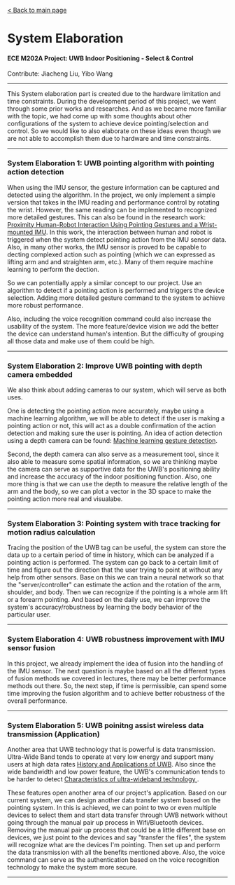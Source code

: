 [< Back to main page](../README.md)

# System Elaboration
#### ECE M202A Project: UWB Indoor Positioning - Select & Control
Contribute: Jiacheng Liu, Yibo Wang

--------------------------------------------------------------------------------------------

 This System elaboration part is created due to the hardware limitation and time constraints. During the development period of this project, we went through some prior works and researches. And as we became more familiar with the topic, we had come up with some thoughts about other configurations of the system to achieve device pointing/selection and control. So we would like to also elaborate on these ideas even though we are not able to accomplish them due to hardware and time constraints.  

--------------------------------------------------------------------------------------------
### System Elaboration 1: UWB pointing algorithm with pointing action detection
When using the IMU sensor, the gesture information can be captured and detected using the algorithm. In the project, we only implement a simple version that takes in the IMU reading and performance control by rotating the wrist. However, the same reading can be implemented to recognized more detailed gestures. This can also be found in the research work: <a target="_blank" rel="noopener noreferrer" href="https://ieeexplore.ieee.org/abstract/document/8794399?casa_token=mkVaeL30YWMAAAAA:s9q46eLkfBQ_P8N6tYBvj55Rd_mhBdiHOPmi6DS4oKErZPmEMDnnfxCzdTz5HrS7ltcLuyWrfQ" >Proximity Human-Robot Interaction Using Pointing Gestures and a Wrist-mounted IMU</a>. In this work, the interaction between human and robot is triggered when the system detect pointing action from the IMU sensor data. Also, in many other works, the IMU sensor is proved to be capable to decting complexed action such as pointing (which we can expressed as lifting arm and and straighten arm, etc.). Many of them require machine learning to perform the dection. 

So we can potentially apply a similar concept to our project. Use an algorithm to detect if a pointing action is performed and triggers the device selection. Adding more detailed gesture command to the system to achieve more robust performance.

Also, including the voice recognition command could also increase the usability of the system. The more feature/device vision we add the better the device can understand human's intention. But the difficulty of grouping all those data and make use of them could be high. 

--------------------------------------------------------------------------------------------
### System Elaboration 2: Improve UWB pointing with depth camera embedded
We also think about adding cameras to our system, which will serve as both uses. 

One is detecting the pointing action more accurately, maybe using a machine learning algorithm, we will be able to detect if the user is making a pointing action or not, this will act as a double confirmation of the action detection and making sure the user is pointing. An idea of action detection using a depth camera can be found: <a target="_blank" rel="noopener noreferrer" href="https://patents.google.com/patent/US20130077820A1/en" >Machine learning gesture detection</a>.

Second, the depth camera can also serve as a measurement tool, since it also able to measure some spatial information, so we are thinking maybe the camera can serve as supportive data for the UWB's positioning ability and increase the accuracy of the indoor positioning function. Also, one more thing is that we can use the depth to measure the relative length of the arm and the body, so we can plot a vector in the 3D space to make the pointing action more real and visualabe. 

--------------------------------------------------------------------------------------------
### System Elaboration 3: Pointing system with trace tracking for motion radius calculation

Tracing the position of the UWB tag can be useful, the system can store the data up to a certain period of time in history, which can be analyzed if a pointing action is performed. The system can go back to a certain limit of time and figure out the direction that the user trying to point at without any help from other sensors. Base on this we can train a neural network so that the "server/controller" can estimate the action and the rotation of the arm, shoulder, and body. Then we can recognize if the pointing is a whole arm lift or a forearm pointing. And based on the daily use, we can improve the system's accuracy/robustness by learning the body behavior of the particular user. 

--------------------------------------------------------------------------------------------
### System Elaboration 4: UWB robustness improvement with IMU sensor fusion
In this project, we already implement the idea of fusion into the handling of the IMU sensor. The next question is maybe based on all the different types of fusion methods we covered in lectures, there may be better performance methods out there. So, the next step, if time is permissible,  can spend some time improving the fusion algorithm and to achieve better robustness of the overall performance.

--------------------------------------------------------------------------------------------
### System Elaboration 5: UWB poinitng assist wireless data transmission (Application)
Another area that UWB technology that is powerful is data transmission. Ultra-Wide Band tends to operate at very low energy and support many users at high data rates <a target="_blank" rel="noopener noreferrer" href="https://dspace.mit.edu/bitstream/handle/1721.1/66898/Win-2009-History%20and%20applications%20of%20UWB.pdf?sequence=1&isAllowed=y" >History and Applications
of UWB</a>. Also since the wide bandwidth and low power feature, the UWB's communication tends to be harder to detect <a target="_blank" rel="noopener noreferrer" href="https://www.itu.int/dms_pubrec/itu-r/rec/sm/R-REC-SM.1755-0-200605-I!!PDF-E.pdf" >Characteristics of ultra-wideband technology </a>. 

These features open another area of our project's application. Based on our current system, we can design another data transfer system based on the pointing system. In this is achieved, we can point to two or even multiple devices to select them and start data transfer through UWB network without going through the manual pair up process in Wifi/Bluetooth devices. Removing the manual pair up process that could be a little different base on devices, we just point to the devices and say "transfer the files", the system will recognize what are the devices I'm pointing.  Then set up and perform the data transmission with all the benefits mentioned above. Also, the voice command can serve as the authentication based on the voice recognition technology to make the system more secure. 

--------------------------------------------------------------------------------------------